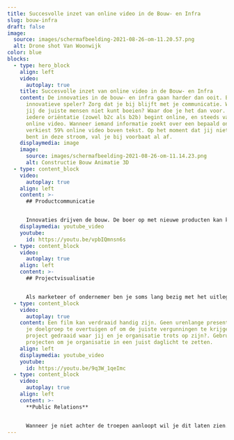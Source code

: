 ```yaml
---
title: Succesvolle inzet van online video in de Bouw- en Infra
slug: bouw-infra
draft: false
image:
  source: images/schermafbeelding-2021-08-26-om-11.20.57.png
  alt: Drone shot Van Woonwijk
color: blue
blocks:
  - type: hero_block
    align: left
    video:
      autoplay: true
    title: Succesvolle inzet van online video in de Bouw- en Infra
    content: De innovaties in de bouw- en infra gaan harder dan ooit. Ben jij een
      innovatieve speler? Zorg dat je bij blijft met je communicatie. Want als
      jij de juiste mensen niet kunt boeien? Waar doe je het dan voor. Vrijwel
      iedere oriëntatie (zowel b2c als b2b) begint online, en steeds vaker met
      online video. Wanneer iemand informatie zoekt over een bepaald onderwerp,
      verkiest 59% online video boven tekst. Op het moment dat jij niet vindbaar
      bent in deze stroom, val je bij voorbaat al af.
    displaymedia: image
    image:
      source: images/schermafbeelding-2021-08-26-om-11.14.23.png
      alt: Constructie Bouw Animatie 3D
  - type: content_block
    video:
      autoplay: true
    align: left
    content: >-
      ## Productcommunicatie


      Innovaties drijven de bouw. De boer op met nieuwe producten kan knap lastig zijn. Je speelt in op een nieuwe behoefte. Soms is de doelgroep zichzelf nog niet eens bewust van de voordelen die jouw product te bieden heeft, of de markt is er gewoon nog niet klaar voor. Wij helpen je nog meer mensen te inspireren en te stimuleren om zaken te doen. We maken je product laagdrempelig en toegankelijk voor het juiste publiek.
    displaymedia: youtube_video
    youtube:
      id: https://youtu.be/vpbIQmnsn6s
  - type: content_block
    video:
      autoplay: true
    align: left
    content: >-
      ## Projectvisualisatie


      Als marketeer of ondernemer ben je soms lang bezig met het uitleggen van je idee aan het grote publiek. Op zoek naar kopers of investeerders? Een projectfilm helpt je hierbij. Wanneer je een project hebt dat meer aandacht nodig heeft, maak je een film. Hoe wij dit aanpakken? We achterhalen de unieke identiteit, en brengen dit in beeld op een manier die past bij je doelstellingen.
  - type: content_block
    video:
      autoplay: true
    content: Een film kan verdraaid handig zijn. Geen urenlange presentaties meer om
      je doelgroep te overtuigen of om de juiste vergunningen te krijgen. Een
      project gedraaid waar jij en je organisatie trots op zijn?. Gebruik die
      projecten om je organisatie in een juist daglicht te zetten.
    align: left
    displaymedia: youtube_video
    youtube:
      id: https://youtu.be/9q3W_1qeImc
  - type: content_block
    video:
      autoplay: true
    align: left
    content: >-
      **Public Relations**


      Wanneer je niet achter de troepen aanloopt wil je dit laten zien. Wil jij meer doen aan je externe communicatie? Laten we een keer sparren over hoe we dit voor jouw organisatie kunnen doen. Voor ieder doel is er een effectief concept. Wat zijn jouw plannen en ambities de komende jaren?
---
```

